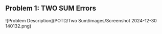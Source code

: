 ## Problem 1: TWO SUM Errors
![Problem Description](POTD/Two Sum/images/Screenshot 2024-12-30 140132.png)


